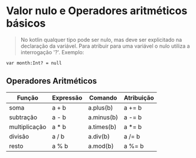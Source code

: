 # Valor nulo e Operadores aritméticos básicos
>No kotlin qualquer tipo pode ser nulo, mas deve ser explicitado na declaração da variável. Para atribuir para uma variável o nulo utiliza a interrogação '?'.
Exemplo:


  `var month:Int? = null`


  ## Operadores Aritméticos

  Função        | Expressão | Comando   | Atribuição
  --------------|-----------|-----------|-----------
  soma          | a + b     | a.plus(b) | a += b
  subtração     | a - b     | a.minus(b)| a -= b
  multiplicação | a * b     | a.times(b)| a *= b
  divisão       | a / b     | a.div(b)  | a /= b
  resto         | a % b     | a.mod(b)  | a %= b


